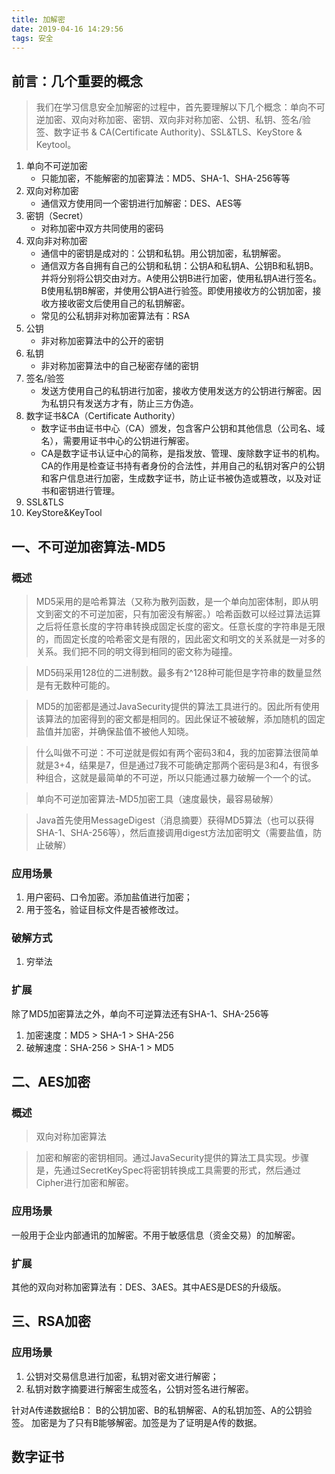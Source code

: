 ```yaml
---
title: 加解密
date: 2019-04-16 14:29:56
tags: 安全
---
```




## 前言：几个重要的概念

> 我们在学习信息安全加解密的过程中，首先要理解以下几个概念：单向不可逆加密、双向对称加密、密钥、双向非对称加密、公钥、私钥、签名/验签、数字证书 & CA(Certificate Authority)、SSL&TLS、KeyStore & Keytool。

1. 单向不可逆加密
    - 只能加密，不能解密的加密算法：MD5、SHA-1、SHA-256等等
2. 双向对称加密
    - 通信双方使用同一个密钥进行加解密：DES、AES等
3. 密钥（Secret）
    - 对称加密中双方共同使用的密码
4. 双向非对称加密
    - 通信中的密钥是成对的：公钥和私钥。用公钥加密，私钥解密。
    - 通信双方各自拥有自己的公钥和私钥：公钥A和私钥A、公钥B和私钥B。并将分别将公钥交由对方。A使用公钥B进行加密，使用私钥A进行签名。B使用私钥B解密，并使用公钥A进行验签。即使用接收方的公钥加密，接收方接收密文后使用自己的私钥解密。
    - 常见的公私钥非对称加密算法有：RSA
5. 公钥
    - 非对称加密算法中的公开的密钥
6. 私钥
    - 非对称加密算法中的自己秘密存储的密钥
7. 签名/验签
    - 发送方使用自己的私钥进行加密，接收方使用发送方的公钥进行解密。因为私钥只有发送方才有，防止三方伪造。
8. 数字证书&CA（Certificate Authority）
    - 数字证书由证书中心（CA）颁发，包含客户公钥和其他信息（公司名、域名），需要用证书中心的公钥进行解密。
    - CA是数字证书认证中心的简称，是指发放、管理、废除数字证书的机构。CA的作用是检查证书持有者身份的合法性，并用自己的私钥对客户的公钥和客户信息进行加密，生成数字证书，防止证书被伪造或篡改，以及对证书和密钥进行管理。
9. SSL&TLS
10. KeyStore&KeyTool


## 一、不可逆加密算法-MD5
### 概述
> MD5采用的是哈希算法（又称为散列函数，是一个单向加密体制，即从明文到密文的不可逆加密，只有加密没有解密。）哈希函数可以经过算法运算之后将任意长度的字符串转换成固定长度的密文。任意长度的字符串是无限的，而固定长度的哈希密文是有限的，因此密文和明文的关系就是一对多的关系。我们把不同的明文得到相同的密文称为碰撞。  

> MD5码采用128位的二进制数。最多有2^128种可能但是字符串的数量显然是有无数种可能的。    

> MD5的加密都是通过JavaSecurity提供的算法工具进行的。因此所有使用该算法的加密得到的密文都是相同的。因此保证不被破解，添加随机的固定盐值并加密，并确保盐值不被他人知晓。 

> 什么叫做不可逆：不可逆就是假如有两个密码3和4，我的加密算法很简单就是3+4，结果是7，但是通过7我不可能确定那两个密码是3和4，有很多种组合，这就是最简单的不可逆，所以只能通过暴力破解一个一个的试。

> 单向不可逆加密算法-MD5加密工具（速度最快，最容易破解）

> Java首先使用MessageDigest（消息摘要）获得MD5算法（也可以获得SHA-1、SHA-256等），然后直接调用digest方法加密明文（需要盐值，防止破解）

### 应用场景
1. 用户密码、口令加密。添加盐值进行加密；
2. 用于签名，验证目标文件是否被修改过。

### 破解方式
1. 穷举法

### 扩展
除了MD5加密算法之外，单向不可逆算法还有SHA-1、SHA-256等
1. 加密速度：MD5 > SHA-1 > SHA-256
2. 破解速度：SHA-256 > SHA-1 > MD5

## 二、AES加密
### 概述
> 双向对称加密算法

> 加密和解密的密钥相同。通过JavaSecurity提供的算法工具实现。步骤是，先通过SecretKeySpec将密钥转换成工具需要的形式，然后通过Cipher进行加密和解密。

### 应用场景
一般用于企业内部通讯的加解密。不用于敏感信息（资金交易）的加解密。

### 扩展
其他的双向对称加密算法有：DES、3AES。其中AES是DES的升级版。

## 三、RSA加密
### 应用场景
1. 公钥对交易信息进行加密，私钥对密文进行解密；
2. 私钥对数字摘要进行解密生成签名，公钥对签名进行解密。

针对A传递数据给B：
B的公钥加密、B的私钥解密、A的私钥加签、A的公钥验签。
加密是为了只有B能够解密。加签是为了证明是A传的数据。



## 数字证书